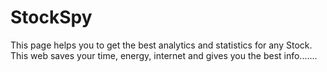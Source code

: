 # StockSpy
This page helps you to get the best analytics and statistics for any Stock. This web saves your time, energy, internet and gives you the best info.......
